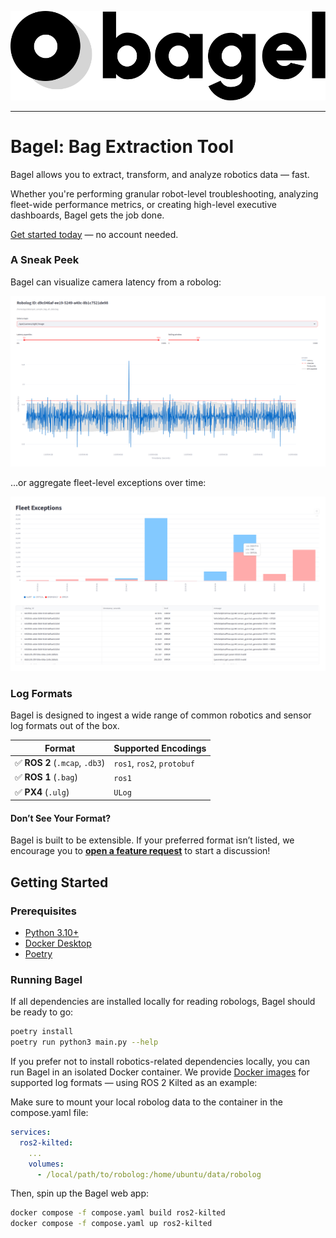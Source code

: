 <p align="center">
  <img src="./doc/assets/logo.svg">
</p>

---

# Bagel: Bag Extraction Tool

Bagel allows you to extract, transform, and analyze robotics data — fast.

Whether you're performing granular robot-level troubleshooting, analyzing fleet-wide performance metrics, or creating high-level executive dashboards, Bagel gets the job done.

[Get started today](#getting-started) — no account needed.

### A Sneak Peek

Bagel can visualize camera latency from a robolog:

<p align="center">
  <img src="./doc/assets/latency.png">
</p>

...or aggregate fleet-level exceptions over time:

<p align="center">
  <img src="./doc/assets/fleet_exceptions.png">
</p>

### Log Formats

Bagel is designed to ingest a wide range of common robotics and sensor log formats out of the box.

| Format                         | Supported Encodings        |
| ------------------------------ | -------------------------- |
| ✅ **ROS 2** (`.mcap`, `.db3`) | `ros1`, `ros2`, `protobuf` |
| ✅ **ROS 1** (`.bag`)          | `ros1`                     |
| ✅ **PX4** (`.ulg`)            | `ULog`                     |

#### Don’t See Your Format?

Bagel is built to be extensible. If your preferred format isn’t listed, we encourage you to **[open a feature request](https://github.com/shouhengyi/bagel/issues)** to start a discussion!

## Getting Started

### Prerequisites

- [Python 3.10+](https://www.python.org/downloads/)
- [Docker Desktop](https://docs.docker.com/desktop/)
- [Poetry](https://python-poetry.org/docs/)

### Running Bagel

If all dependencies are installed locally for reading robologs, Bagel should be ready to go:

```sh
poetry install
poetry run python3 main.py --help
```

If you prefer not to install robotics-related dependencies locally, you can run Bagel in an isolated Docker container. We provide [Docker images](./compose.yaml) for supported log formats — using ROS 2 Kilted as an example:

Make sure to mount your local robolog data to the container in the compose.yaml file:

```yaml
services:
  ros2-kilted:
    ...
    volumes:
      - /local/path/to/robolog:/home/ubuntu/data/robolog
```

Then, spin up the Bagel web app:

```sh
docker compose -f compose.yaml build ros2-kilted
docker compose -f compose.yaml up ros2-kilted
```
